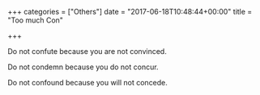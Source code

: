 +++
categories = ["Others"]
date = "2017-06-18T10:48:44+00:00"
title = "Too much Con"

+++


Do not confute because you are not convinced.

Do not condemn because you do not concur.

Do not confound because you will not concede.